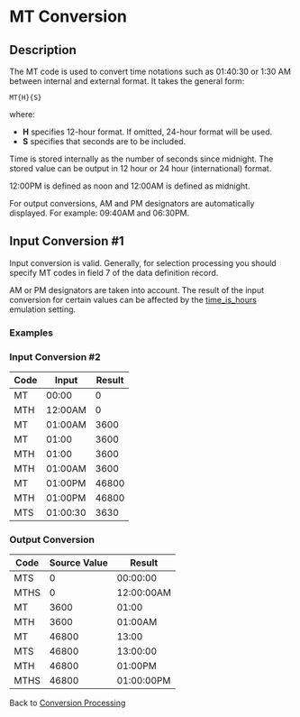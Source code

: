 # MT Conversion

<PageHeader />  

## Description

The MT code is used to convert time notations such as 01:40:30 or 1:30 AM between internal and external format. It takes the general form:

```
MT{H}{S}
```

where:

- **H** specifies 12-hour format. If omitted, 24-hour format will be used.
- **S** specifies that seconds are to be included.

Time is stored internally as the number of seconds since midnight. The stored value can be output in 12 hour or 24 hour (international) format.

12:00PM is defined as noon and 12:00AM is defined as midnight.

For output conversions, AM and PM designators are automatically displayed. For example: 09:40AM and 06:30PM.

## Input Conversion #1

Input conversion is valid. Generally, for selection processing you should specify MT codes in field 7 of the data definition record.

AM or PM designators are taken into account. The result of the input conversion for certain values can be affected by the [time\_is\_hours](./../../emulation/README.md) emulation setting.

### Examples

### Input Conversion #2

| Code | Input | Result |
| --- | --- | --- |
| MT | 00:00 | 0 |
| MTH | 12:00AM | 0 |
| MT | 01:00AM | 3600 |
| MT | 01:00 | 3600 |
| MTH | 01:00 | 3600 |
| MTH | 01:00AM | 3600 |
| MT | 01:00PM | 46800 |
| MTH | 01:00PM | 46800 |
| MTS | 01:00:30 | 3630 |

### Output Conversion

| Code | Source Value | Result |
| --- | --- | --- |
| MTS | 0 | 00:00:00 |
| MTHS | 0 | 12:00:00AM |
| MT | 3600 | 01:00 |
| MTH | 3600 | 01:00AM |
| MT | 46800 | 13:00 |
| MTS | 46800 | 13:00:00 |
| MTH | 46800 | 01:00PM |
| MTHS | 46800 | 01:00:00PM |

Back to [Conversion Processing](./../conversion-processing)

<PageFooter />
